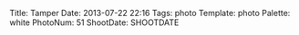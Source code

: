 Title: Tamper
Date: 2013-07-22 22:16
Tags: photo
Template: photo
Palette: white
PhotoNum: 51
ShootDate: SHOOTDATE
